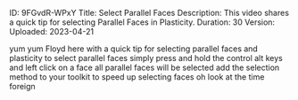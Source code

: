 ID: 9FGvdR-WPxY
Title: Select Parallel Faces
Description: This video shares a quick tip for selecting Parallel Faces in Plasticity.
Duration: 30
Version: 
Uploaded: 2023-04-21

yum yum Floyd here with a quick tip for
selecting parallel faces and plasticity
to select parallel faces simply press
and hold the control alt keys and left
click on a face all parallel faces will
be selected add the selection method to
your toolkit to speed up selecting faces
oh
look at the time
foreign

